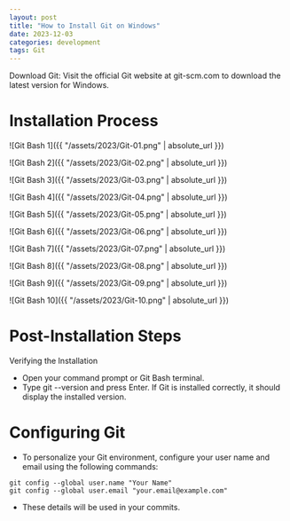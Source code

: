 ```yaml
---
layout: post
title: "How to Install Git on Windows"
date: 2023-12-03
categories: development
tags: Git
---
```

Download Git: Visit the official Git website at git-scm.com to download the latest version for Windows.

# Installation Process

![Git Bash 1]({{ "/assets/2023/Git-01.png" | absolute_url }})

![Git Bash 2]({{ "/assets/2023/Git-02.png" | absolute_url }})

![Git Bash 3]({{ "/assets/2023/Git-03.png" | absolute_url }})

![Git Bash 4]({{ "/assets/2023/Git-04.png" | absolute_url }})

![Git Bash 5]({{ "/assets/2023/Git-05.png" | absolute_url }})

![Git Bash 6]({{ "/assets/2023/Git-06.png" | absolute_url }})

![Git Bash 7]({{ "/assets/2023/Git-07.png" | absolute_url }})

![Git Bash 8]({{ "/assets/2023/Git-08.png" | absolute_url }})

![Git Bash 9]({{ "/assets/2023/Git-09.png" | absolute_url }})

![Git Bash 10]({{ "/assets/2023/Git-10.png" | absolute_url }})

# Post-Installation Steps


Verifying the Installation

- Open your command prompt or Git Bash terminal.
- Type git --version and press Enter. If Git is installed correctly, it should display the installed version.




# Configuring Git

- To personalize your Git environment, configure your user name and email using the following commands:
```
git config --global user.name "Your Name"
git config --global user.email "your.email@example.com"
```

- These details will be used in your commits.